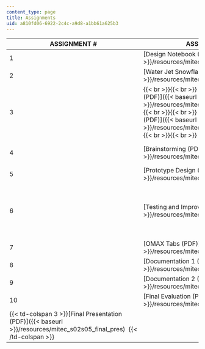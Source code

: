 ```yaml
---
content_type: page
title: Assignments
uid: a810fd06-6922-2c4c-a9d8-a1bb61a625b3
---
```


| ASSIGNMENT # | ASSIGNMENTS | SAMPLE STUDENT WORK |
| --- | --- | --- |
| 1 | [Design Notebook (PDF)]({{< baseurl >}}/resources/mitec_s02s05_1_des_notebk) | &nbsp; |
| 2 | [Water Jet Snowflake (PDF)]({{< baseurl >}}/resources/mitec_s02s05_2_snowflake) | &nbsp; |
| 3 |  {{< br >}}{{< br >}} [Information Gathering (PDF)]({{< baseurl >}}/resources/mitec_s02s05_3_info_gather) {{< br >}}{{< br >}} [Defining the Problem (PDF)]({{< baseurl >}}/resources/mitec_s02s05_3_def_prob) {{< br >}}{{< br >}}  | [Defining the Problem: Coffeehouse (PDF)]({{< baseurl >}}/resources/mitec_s02s05_dfprob_coffee) (Courtesy of Matt Zedler.) |
| 4 | [Brainstorming (PDF)]({{< baseurl >}}/resources/mitec_s02s05_4_brainstorm) | [Brainstorming (PDF)]({{< baseurl >}}/resources/mitec_s02s05_a4_brainstorm) (Courtesy of Matt Zedler.) |
| 5 | [Prototype Design (PDF)]({{< baseurl >}}/resources/mitec_s02s05_5_proto_desgn) | &nbsp; |
| 6 | [Testing and Improvement (PDF)]({{< baseurl >}}/resources/mitec_s02s05_6_testing) |  {{< br >}}{{< br >}} [Bad Design (PDF)]({{< baseurl >}}/resources/mitec_s02s05_a6_bad_design) (Courtesy of Matt Zedler.) {{< br >}}{{< br >}} [Good Design (PDF)]({{< baseurl >}}/resources/mitec_s02s05_a6_good_desgn) (Courtesy of Matt Zedler.) {{< br >}}{{< br >}}  |
| 7 | [OMAX Tabs (PDF)]({{< baseurl >}}/resources/mitec_s02s05_7_omax_tabs) | &nbsp; |
| 8 | [Documentation 1 (PDF)]({{< baseurl >}}/resources/mitec_s02s05_8_document1) | &nbsp; |
| 9 | [Documentation 2 (PDF)]({{< baseurl >}}/resources/mitec_s02s05_9_document2) | &nbsp; |
| 10 | [Final Evaluation (PDF)]({{< baseurl >}}/resources/mitec_s02s05_10_finaleval) | &nbsp; |
| {{< td-colspan 3 >}}[Final Presentation (PDF)]({{< baseurl >}}/resources/mitec_s02s05_final_pres)  {{< /td-colspan >}} ||